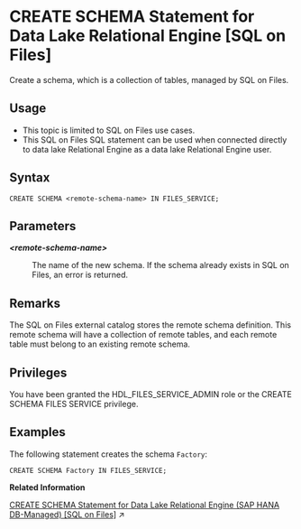 <!-- loioaf3fb5b713f34db2aaa8efbf0c2a9e45 -->

# CREATE SCHEMA Statement for Data Lake Relational Engine \[SQL on Files\]

Create a schema, which is a collection of tables, managed by SQL on Files.



<a name="loioaf3fb5b713f34db2aaa8efbf0c2a9e45__section_fry_b3b_nqb"/>

## Usage

-   This topic is limited to SQL on Files use cases.
-   This SQL on Files SQL statement can be used when connected directly to data lake Relational Engine as a data lake Relational Engine user.



<a name="loioaf3fb5b713f34db2aaa8efbf0c2a9e45__CS_syntax"/>

## Syntax

```
CREATE SCHEMA <remote-schema-name> IN FILES_SERVICE;
```



<a name="loioaf3fb5b713f34db2aaa8efbf0c2a9e45__CS_parameters"/>

## Parameters


<dl>
<dt><b>

*<remote-schema-name\>*

</b></dt>
<dd>

The name of the new schema. If the schema already exists in SQL on Files, an error is returned.



</dd>
</dl>



<a name="loioaf3fb5b713f34db2aaa8efbf0c2a9e45__CS_remarks"/>

## Remarks

The SQL on Files external catalog stores the remote schema definition. This remote schema will have a collection of remote tables, and each remote table must belong to an existing remote schema.



## Privileges

You have been granted the HDL\_FILES\_SERVICE\_ADMIN role or the CREATE SCHEMA FILES SERVICE privilege.



<a name="loioaf3fb5b713f34db2aaa8efbf0c2a9e45__CS_example"/>

## Examples

The following statement creates the schema `Factory`:

```
CREATE SCHEMA Factory IN FILES_SERVICE;
```

**Related Information**  


[CREATE SCHEMA Statement for Data Lake Relational Engine (SAP HANA DB-Managed) \[SQL on Files\]](https://help.sap.com/viewer/a898e08b84f21015969fa437e89860c8/2024_3_QRC/en-US/5cd793c72fd34f4bb337698fa11ea3d0.html "Create a schema, which is a collection of tables, managed by SQL on Files.") :arrow_upper_right:

